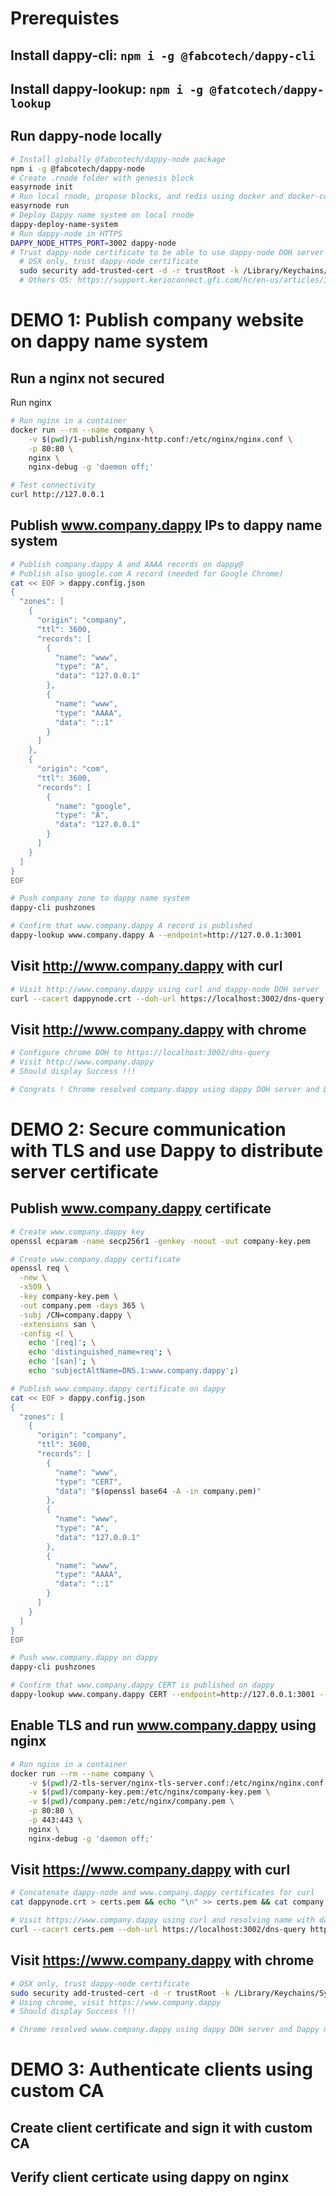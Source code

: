 # Prerequistes

## Install dappy-cli: `npm i -g @fabcotech/dappy-cli`
## Install dappy-lookup: `npm i -g @fatcotech/dappy-lookup`
## Run dappy-node locally

```sh
# Install globally @fabcotech/dappy-node package
npm i -g @fabcotech/dappy-node
# Create .rnode folder with genesis block
easyrnode init
# Run local rnode, propose blocks, and redis using docker and docker-compose 
easyrnode run 
# Deploy Dappy name system on local rnode
dappy-deploy-name-system
# Run dappy-node in HTTPS
DAPPY_NODE_HTTPS_PORT=3002 dappy-node
# Trust dappy-node certificate to be able to use dappy-node DOH server with chrome
  # OSX only, trust dappy-node certificate 
  sudo security add-trusted-cert -d -r trustRoot -k /Library/Keychains/System.keychain dappynode.crt
  # Others OS: https://support.kerioconnect.gfi.com/hc/en-us/articles/360015200119-Adding-Trusted-Root-Certificates-to-the-Server
```

# DEMO 1: Publish company website on dappy name system

## Run a nginx not secured

Run nginx
```sh
# Run nginx in a container
docker run --rm --name company \
    -v $(pwd)/1-publish/nginx-http.conf:/etc/nginx/nginx.conf \
    -p 80:80 \
    nginx \
    nginx-debug -g 'daemon off;'

# Test connectivity
curl http://127.0.0.1
```

## Publish www.company.dappy IPs to dappy name system

```sh
# Publish company.dappy A and AAAA records on dappy@
# Publish also google.com A record (needed for Google Chrome)
cat << EOF > dappy.config.json
{
  "zones": [
    {
      "origin": "company",
      "ttl": 3600,
      "records": [
        {
          "name": "www",
          "type": "A",
          "data": "127.0.0.1"
        },
        {
          "name": "www",
          "type": "AAAA",
          "data": "::1"
        }        
      ]
    },
    {
      "origin": "com",
      "ttl": 3600,
      "records": [
        {
          "name": "google",
          "type": "A",
          "data": "127.0.0.1"
        }
      ]      
    }    
  ]
}
EOF

# Push company zone to dappy name system
dappy-cli pushzones 

# Confirm that www.company.dappy A record is published
dappy-lookup www.company.dappy A --endpoint=http://127.0.0.1:3001
```

## Visit http://www.company.dappy with curl

```sh
# Visit http://www.company.dappy using curl and dappy-node DOH server
curl --cacert dappynode.crt --doh-url https://localhost:3002/dns-query http://www.company.dappy
```

## Visit http://www.company.dappy with chrome

```sh 
# Configure chrome DOH to https://localhost:3002/dns-query
# Visit http://www.company.dappy
# Should display Success !!!

# Congrats ! Chrome resolved company.dappy using dappy DOH server and Dappy name system
```

# DEMO 2: Secure communication with TLS and use Dappy to distribute server certificate 

## Publish www.company.dappy certificate

```sh
# Create www.company.dappy key
openssl ecparam -name secp256r1 -genkey -noout -out company-key.pem

# Create www.company.dappy certificate
openssl req \
  -new \
  -x509 \
  -key company-key.pem \
  -out company.pem -days 365 \
  -subj /CN=company.dappy \
  -extensions san \
  -config <( \
    echo '[req]'; \
    echo 'distinguished_name=req'; \
    echo '[san]'; \
    echo 'subjectAltName=DNS.1:www.company.dappy';)

# Publish www.company.dappy certificate on dappy
cat << EOF > dappy.config.json
{
  "zones": [
    {
      "origin": "company",
      "ttl": 3600,
      "records": [
        {
          "name": "www",
          "type": "CERT",
          "data": "$(openssl base64 -A -in company.pem)"
        },
        {
          "name": "www",
          "type": "A",
          "data": "127.0.0.1"
        },
        {
          "name": "www",
          "type": "AAAA",
          "data": "::1"
        }        
      ]
    }
  ]
}
EOF

# Push www.company.dappy on dappy
dappy-cli pushzones

# Confirm that www.company.dappy CERT is published on dappy
dappy-lookup www.company.dappy CERT --endpoint=http://127.0.0.1:3001 --cacert=dappynode.crt --hostname=localhost
```

## Enable TLS and run www.company.dappy using nginx

```sh
# Run nginx in a container
docker run --rm --name company \
    -v $(pwd)/2-tls-server/nginx-tls-server.conf:/etc/nginx/nginx.conf \
    -v $(pwd)/company-key.pem:/etc/nginx/company-key.pem \
    -v $(pwd)/company.pem:/etc/nginx/company.pem \
    -p 80:80 \
    -p 443:443 \
    nginx \
    nginx-debug -g 'daemon off;'
```

## Visit https://www.company.dappy with curl
```sh
# Concatenate dappy-node and www.company.dappy certificates for curl
cat dappynode.crt > certs.pem && echo "\n" >> certs.pem && cat company.pem >> certs.pem

# Visit https://www.company.dappy using curl and resolving name with dappy-node DOH server
curl --cacert certs.pem --doh-url https://localhost:3002/dns-query https://www.company.dappy
```

## Visit https://www.company.dappy with chrome 

```sh
# OSX only, trust dappy-node certificate 
sudo security add-trusted-cert -d -r trustRoot -k /Library/Keychains/System.keychain company.pem
# Using chrome, visit https://www.company.dappy
# Should display Success !!!

# Chrome resolved wwww.company.dappy using dappy DOH server and Dappy name system and
```

# DEMO 3: Authenticate clients using custom CA

## Create client certificate and sign it with custom CA

## Verify client certicate using dappy on nginx